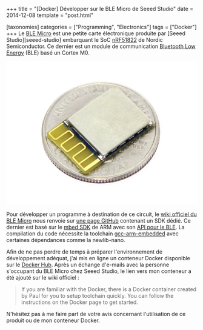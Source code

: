 +++
title = "[Docker] Développer sur le BLE Micro de Seeed Studio"
date = 2014-12-08
template = "post.html"

[taxonomies]
categories = ["Programming", "Electronics"]
tags = ["Docker"]
+++
Le [BLE Micro][ble-micro] est une petite carte électronique produite par [Seeed
Studio][seeed-studio] embarquant le SoC [nRF51822][nRF51822] de Nordic
Semiconductor. Ce dernier est un module de communication [Bluetooth Low
Energy][ble] (BLE) basé un Cortex M0.

![BLE Micro de Seeed Studio](ble_micro.jpg)

<!-- more -->

Pour développer un programme à destination de ce circuit, le [wiki officiel du
BLE Micro][ble-micro-wiki] nous renvoie sur [une page GitHub][ble-micro-github]
contenant un SDK dédié. Ce dernier est basé sur le [mbed SDK][mbed-sdk] de ARM
avec son [API pour le BLE][mbed-ble-micro]. La compilation du code nécessite la
toolchain [gcc-arm-embedded][gcc-arm-embedded] avec certaines dépendances comme
la newlib-nano.

Afin de ne pas perdre de temps à préparer l'environnement de développement
adéquat, j'ai mis en ligne un conteneur Docker disponible sur le [Docker
Hub][ble-micro-docker]. Après un échange d'e-mails avec la personne s'occupant
du BLE Micro chez Seeed Studio, le lien vers mon conteneur a été ajouté sur le
wiki officiel :

> If you are familiar with the Docker, there is a Docker container created by
> Paul for you to setup toolchain quickly. You can follow the instructions on
> the Docker page to get started.

N'hésitez pas à me faire part de votre avis concernant l'utilisation de ce
produit ou de mon conteneur Docker.

 [ble]: https://en.wikipedia.org/wiki/Bluetooth_low_energy
 [ble-micro]: https://www.seeedstudio.com/Seeed-Micro-BLE-Module-w-Cortex-M0-Based-nRF51822-SoC-p-1975.html
 [ble-micro-docker]: https://hub.docker.com/r/skyplabs/ble-micro/
 [ble-micro-github]: https://github.com/Seeed-Studio/mbed_ble/tree/softdevice_v6
 [ble-micro-wiki]: http://wiki.seeedstudio.com/BLE_Micro
 [gcc-arm-embedded]: https://launchpad.net/gcc-arm-embedded
 [mbed-ble-micro]: https://os.mbed.com/teams/Bluetooth-Low-Energy/
 [mbed-sdk]: https://os.mbed.com/handbook/mbed-SDK
 [nRF51822]: https://www.nordicsemi.com/Products/Low-power-short-range-wireless/nRF51822/GetStarted
 [seeed_studio]: https://www.seeedstudio.com/
